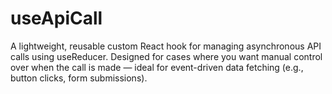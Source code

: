 # useApiCall
A lightweight, reusable custom React hook for managing asynchronous API calls using useReducer. Designed for cases where you want manual control over when the call is made — ideal for event-driven data fetching (e.g., button clicks, form submissions).
